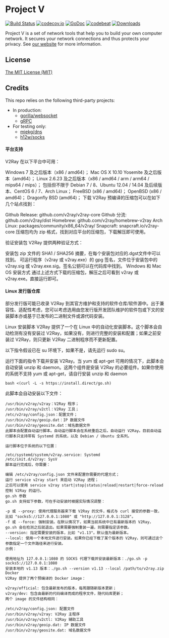 # Project V

[![Build Status][1]][2] [![codecov.io][3]][4] [![GoDoc][5]][6] [![codebeat][7]][8] [![Downloads][9]][10]

[1]: https://dev.azure.com/v2ray/core/_apis/build/status/v2ray.core "Build Status badge"
[2]: https://dev.azure.com/v2ray/core/_build/latest?definitionId=1 "Azure Build Status"
[3]: https://codecov.io/github/v2ray/v2ray-core/coverage.svg?branch=master "Coverage badge"
[4]: https://codecov.io/github/v2ray/v2ray-core?branch=master "Codecov Status"
[5]: https://godoc.org/v2ray.com/core?status.svg "GoDoc badge"
[6]: https://godoc.org/v2ray.com/core "GoDoc"
[7]: https://codebeat.co/badges/f2354ca8-3e24-463d-a2e3-159af73b2477 "Codebeat badge"
[8]: https://codebeat.co/projects/github-com-v2ray-v2ray-core-master "Codebeat"
[9]: https://img.shields.io/github/downloads/v2ray/v2ray-core/total.svg "All releases badge"
[10]: https://github.com/v2ray/v2ray-core/releases/ "All releases number"

Project V is a set of network tools that help you to build your own computer network. It secures your network connections and thus protects your privacy. See [our website](https://www.v2ray.com/) for more information.

## License

[The MIT License (MIT)](https://raw.githubusercontent.com/v2ray/v2ray-core/master/LICENSE)

## Credits

This repo relies on the following third-party projects:

* In production:
  * [gorilla/websocket](https://github.com/gorilla/websocket)
  * [gRPC](https://google.golang.org/grpc)
* For testing only:
  * [miekg/dns](https://github.com/miekg/dns)
  * [h12w/socks](https://github.com/h12w/socks)
  
  
####  平台支持
V2Ray 在以下平台中可用：

Windows 7 及之后版本（x86 / amd64）；
Mac OS X 10.10 Yosemite 及之后版本（amd64）；
Linux 2.6.23 及之后版本（x86 / amd64 / arm / arm64 / mips64 / mips）；
包括但不限于 Debian 7 / 8、Ubuntu 12.04 / 14.04 及后续版本、CentOS 6 / 7、Arch Linux；
FreeBSD (x86 / amd64)；
OpenBSD (x86 / amd64)；
Dragonfly BSD (amd64)；
下载 V2Ray
预编译的压缩包可以在如下几个站点找到：

Github Release: github.com/v2ray/v2ray-core
Github 分流: github.com/v2ray/dist
Homebrew: github.com/v2ray/homebrew-v2ray
Arch Linux: packages/community/x86_64/v2ray/
Snapcraft: snapcraft.io/v2ray-core
压缩包均为 zip 格式，找到对应平台的压缩包，下载解压即可使用。

验证安装包
V2Ray 提供两种验证方式：

安装包 zip 文件的 SHA1 / SHA256 摘要，在每个安装包对应的.dgst文件中可以找到。
可运行程序（v2ray 或 v2ray.exe）的 gpg 签名，文件位于安装包中的 v2ray.sig 或 v2ray.exe.sig。签名公钥可以在代码库中找到。
Windows 和 Mac OS 安装方式
通过上述方式下载的压缩包，解压之后可看到 v2ray 或 v2ray.exe。直接运行即可。

####  Linux 发行版仓库
部分发行版可能已收录 V2Ray 到其官方维护和支持的软件仓库/软件源中。出于兼容性、适配性考虑，您可以考虑选用由您发行版开发团队维护的软件包或下文的安装脚本亦或基于已发布的二进制文件或源代码安装。

Linux 安装脚本
V2Ray 提供了一个在 Linux 中的自动化安装脚本。这个脚本会自动检测有没有安装过 V2Ray，如果没有，则进行完整的安装和配置；如果之前安装过 V2Ray，则只更新 V2Ray 二进制程序而不更新配置。

以下指令假设已在 su 环境下，如果不是，请先运行 sudo su。

运行下面的指令下载并安装 V2Ray。当 yum 或 apt-get 可用的情况下，此脚本会自动安装 unzip 和 daemon。这两个组件是安装 V2Ray 的必要组件。如果你使用的系统不支持 yum 或 apt-get，请自行安装 unzip 和 daemon

```
bash <(curl -L -s https://install.direct/go.sh)
```

此脚本会自动安装以下文件：
```
/usr/bin/v2ray/v2ray：V2Ray 程序；
/usr/bin/v2ray/v2ctl：V2Ray 工具；
/etc/v2ray/config.json：配置文件；
/usr/bin/v2ray/geoip.dat：IP 数据文件
/usr/bin/v2ray/geosite.dat：域名数据文件
此脚本会配置自动运行脚本。自动运行脚本会在系统重启之后，自动运行 V2Ray。目前自动运行脚本只支持带有 Systemd 的系统，以及 Debian / Ubuntu 全系列。

运行脚本位于系统的以下位置：

/etc/systemd/system/v2ray.service: Systemd
/etc/init.d/v2ray: SysV
脚本运行完成后，你需要：

编辑 /etc/v2ray/config.json 文件来配置你需要的代理方式；
运行 service v2ray start 来启动 V2Ray 进程；
之后可以使用 service v2ray start|stop|status|reload|restart|force-reload 控制 V2Ray 的运行。
go.sh 参数
go.sh 支持如下参数，可在手动安装时根据实际情况调整：

-p 或 --proxy: 使用代理服务器来下载 V2Ray 的文件，格式与 curl 接受的参数一致，比如 "socks5://127.0.0.1:1080" 或 "http://127.0.0.1:3128"。
-f 或 --force: 强制安装。在默认情况下，如果当前系统中已有最新版本的 V2Ray，go.sh 会在检测之后就退出。如果需要强制重装一遍，则需要指定该参数。
--version: 指定需要安装的版本，比如 "v1.13"。默认值为最新版本。
--local: 使用一个本地文件进行安装。如果你已经下载了某个版本的 V2Ray，则可通过这个参数指定一个文件路径来进行安装。
示例：

使用地址为 127.0.0.1:1080 的 SOCKS 代理下载并安装最新版本：./go.sh -p socks5://127.0.0.1:1080
安装本地的 v1.13 版本：./go.sh --version v1.13 --local /path/to/v2ray.zip
Docker
V2Ray 提供了两个预编译的 Docker image：

v2ray/official: 包含最新发布的版本，每周跟随新版本更新；
v2ray/dev: 包含由最新的代码编译而成的程序文件，随代码库更新；
两个 image 的文件结构相同：
```

```
/etc/v2ray/config.json: 配置文件
/usr/bin/v2ray/v2ray: V2Ray 主程序
/usr/bin/v2ray/v2ctl: V2Ray 辅助工具
/usr/bin/v2ray/geoip.dat: IP 数据文件
/usr/bin/v2ray/geosite.dat: 域名数据文件
```
